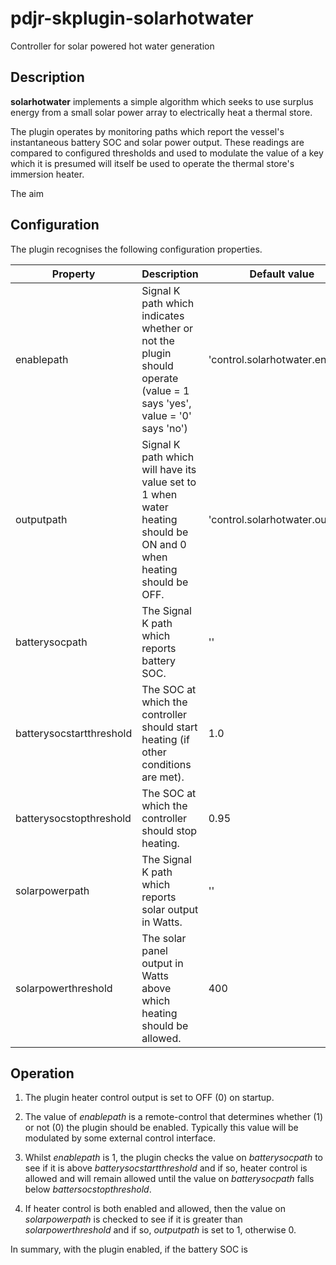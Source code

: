 # pdjr-skplugin-solarhotwater

Controller for solar powered hot water generation

## Description

**solarhotwater** implements a simple algorithm which seeks to use
surplus energy from a small solar power array to electrically heat
a thermal store.

The plugin operates by monitoring paths which report the vessel's
instantaneous battery SOC and solar power output.
These readings are compared to configured thresholds and used to
modulate the value of a key which it is presumed will itself be used
to operate the thermal store's immersion heater.

The aim

## Configuration

The plugin recognises the following configuration properties.

Property                 | Description | Default value
------------------------ | --- | ---
enablepath               | Signal K path which indicates whether or not the plugin should operate (value = 1 says 'yes', value = '0' says 'no') | 'control.solarhotwater.enabled'
outputpath               | Signal K path which will have its value set to 1 when water heating should be ON and 0 when heating should be OFF. | 'control.solarhotwater.output'
batterysocpath           | The Signal K path which reports battery SOC. | ''
batterysocstartthreshold | The SOC at which the controller should start heating (if other conditions are met). | 1.0
batterysocstopthreshold  | The SOC at which the controller should stop heating. | 0.95
solarpowerpath           | The Signal K path which reports solar output in Watts. | ''
solarpowerthreshold      | The solar panel output in Watts above which heating should be allowed. | 400

## Operation

1. The plugin heater control output is set to OFF (0) on startup.

2. The value of *enablepath* is a remote-control that determines
   whether (1) or not (0) the plugin should be enabled. Typically
   this value will be modulated by some external control interface.

3. Whilst *enablepath* is 1, the plugin checks the value on *batterysocpath*
   to see if it is above *batterysocstartthreshold* and if so, heater
   control is allowed and will remain allowed until the value on
   *batterysocpath* falls below *battersocstopthreshold*.

4. If heater control is both enabled and allowed, then the value on
   *solarpowerpath* is checked to see if it is greater than *solarpowerthreshold*
   and if so, *outputpath* is set to 1, otherwise 0.

In summary, with the plugin enabled, if the battery SOC is 
